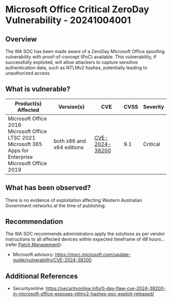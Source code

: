 # Microsoft Office Critical ZeroDay Vulnerability - 20241004001

## Overview

The WA SOC has been made aware of a ZeroDay Microsoft Office spoofing vulnerability with proof-of-concept (PoC) available. 
This vulnerability, if successfully exploited, will allow attackers to capture sensitive authentication data, such as NTLMv2 hashes, potentially leading to unauthorized access.

## What is vulnerable?

| Product(s) Affected | Version(s) | CVE | CVSS | Severity |
| --- | --- | --- | --- | --- |
| Microsoft Office 2016 </br> Microsoft Office LTSC 2021 </br> Microsoft 365 Apps for Enterprise </br> Microsoft Office 2019 | both x86 and x64 editions | [CVE-2024-38200](https://nvd.nist.gov/vuln/detail/CVE-2024-38200)   | 9.1           | Critical |


## What has been observed?

There is no evidence of exploitation affecting Western Australian Government networks at the time of publishing.

## Recommendation

The WA SOC recommends administrators apply the solutions as per vendor instructions to all affected devices within expected timeframe of *48 hours...* (refer [Patch Management](../guidelines/patch-management.md)):

- Microsoft advisory: <https://msrc.microsoft.com/update-guide/vulnerability/CVE-2024-38200>

## Additional References

- Securityonline: <https://securityonline.info/0-day-flaw-cve-2024-38200-in-microsoft-office-exposes-ntlmv2-hashes-poc-exploit-released/>
